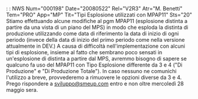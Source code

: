  :  : NWS Num="000198" Date="20080522" Rel="V2R3" Atr="M. Benetti" Tem="PRO" App="MP" Tit="Tipi Esplosione utilizzati con MPAP11" Sts="20"
Stiamo effettuando alcune modifiche al pgm MPAP11 (esplosione distinta a partire da una vista di un piano del MPS) in modo che esploda la distinta di produzione utilizzando come data di riferimento
la data di inizio di ogni periodo (invece della data di inizio del primo periodo come nella versione attualmente in DEV.)
A causa di difficoltà nell'implementazione con alcuni tipi di esplosione, insieme al fatto che sembrano poco sensati in un'esplosione di distinta a partire dal MPS, avremmo bisogno di sapere se
qualcuno fa uso del MPAP11 con Tipo Esplosione differente da 3 e 4 ("Di Produzione" e "Di Produzione
Totale").
In caso nessuno ne comunichi l'utilizzo a breve, provvederemo a rimuovere le opzioni diverse da 3 e
4.
Prego rispondere a sviluppo@smeup.com entro e non oltre mercoledì 28 maggio sera.
